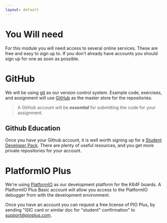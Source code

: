```yaml
---
layout: default
---
```

# You Will need

For this module you will need access to several online services.  These are free and easy to sign up to.  If you don't already have accounts you should sign up for one as soon as possible.

# GitHub
We will be using [git](https://git-scm.com/) as our version control system.  Example code, exercises, and assignment will use [GitHub](https://github.com/)
as the master store for the repositories.

> A GitHub account will be __*essential*__ for submitting the code for your assignment.

## Github Education
Once you have your Github account, it is well worth signing up for a [Student Developer Pack](https://education.github.com/pack).  There are plenty of useful resources, and you get more private repositories for your account.

# PlatformIO Plus
We're using [PlatformIO](http://platformio.org/) as our development platform for the K64F boards.  A PlatformIO Plus Basic account will allow you access to the PlatformIO debugger from with the development environment.

Once you have an account you can  request a free license of PIO Plus, by sending "ISIC card or similar doc for "student" confirmation" to [support@pioplus.com](support@pioplus.com).
